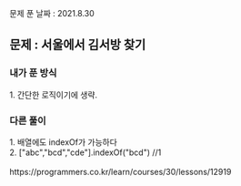 문제 푼 날짜 : 2021.8.30

<h2>문제 : 서울에서 김서방 찾기</h2>

<h3>내가 푼 방식</h3>
<div>1. 간단한 로직이기에 생략.</div>

<h3>다른 풀이</h3>
<div>1. 배열에도 indexOf가 가능하다</div>
<div>2. ["abc","bcd","cde"].indexOf("bcd") //1</div>

<br>
https://programmers.co.kr/learn/courses/30/lessons/12919